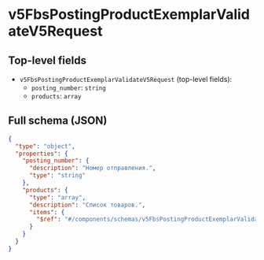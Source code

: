 # v5FbsPostingProductExemplarValidateV5Request

## Top-level fields
- `v5FbsPostingProductExemplarValidateV5Request` (top-level fields):
  - `posting_number`: `string`
  - `products`: `array`

## Full schema (JSON)
```json
{
  "type": "object",
  "properties": {
    "posting_number": {
      "description": "Номер отправления.",
      "type": "string"
    },
    "products": {
      "type": "array",
      "description": "Список товаров.",
      "items": {
        "$ref": "#/components/schemas/v5FbsPostingProductExemplarValidateV5RequestProduct"
      }
    }
  }
}
```

